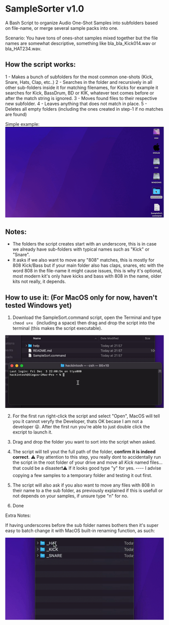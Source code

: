 # SampleSorter v1.0

A Bash Script to organize Audio One-Shot Samples into subfolders based on file-name, or merge several sample packs into one.

Scenario: 
You have tons of ones-shot samples mixed together but the file names are somewhat descriptive, something like bla_bla_Kick014.wav or bla_HAT234.wav.

## How the script works:
1 - Makes a bunch of subfolders for the most common one-shots (Kick, Snare, Hats, Clap, etc..)
2 - Searches in the folder and recursively in all other sub-folders inside it for matching filenames, for Kicks for example it searches for Kick, BassDrum, BD or KIK, whatever text comes before or after the match string is ignored.
3 - Moves found files to their respective new subfolder.
4 - Leaves anything that does not match in place.
5 - Deletes all empty folders (including the ones created in step-1 if no matches are found)

Simple example:
![This is an image](/help/SampleSort_example.gif)



## Notes:
- The folders the script creates start with an underscore, this is in case we already have sub-folders with typical names such as "Kick" or "Snare".
- It asks if we also want to move any "808" matches, this is mostly for 808 Kick/Bass but if your main folder also has claps, snares, etc with the word 808 in the file-name it might cause issues, this is why it's optional, most modern kit's only have kicks and bass with 808 in the name, older kits not really, it depends.



## How to use it: (For MacOS only for now, haven't tested Windows yet)

1. Download the SampleSort.command script, open the Terminal and type `chmod u+x ` (including a space) then drag and drop the script into the terminal (this makes the script executable).

![This is an image](/help/Make_executable.gif)

2. For the first run right-click the script and select "Open", MacOS will tell you it cannot veryfy the Developer, thats OK becase I am not a developer 😜. After the first run you're able to just double click the excript to launch it.

3. Drag and drop the folder you want to sort into the script when asked.

4. The script will tell yout the full path of the folder, **confirm it is indeed correct**. ⚠ Pay attention to this step, you really dont to accidentally run the script in the root folder of your drive and move all *Kick* named files... that could be a disaster:heavy_exclamation_mark:⚠ If it looks good type "y" for yes. ---- I advise copying a few samples to a temporary folder and testing it out first.

5. The script will also ask if you also want to move any files with 808 in their name to a the sub folder, as previously explained if this is usefull or not depends on your samples, if unsure type "n" for no.

6. Done



Extra Notes:

If having underscores before the sub folder names bothers then it's super easy to batch change it with MacOS built-in renaming function, as such:

![This is an image](/help/Rename_folders.gif)
